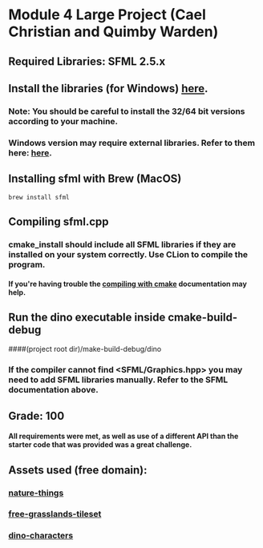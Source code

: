 # Module 4 Large Project (Cael Christian and Quimby Warden)

## Required Libraries: SFML 2.5.x

## Install the libraries (for Windows) [here](https://www.sfml-dev.org/download/sfml/2.5.1/).
### Note: You should be careful to install the 32/64 bit versions according to your machine.
### Windows version may require external libraries. Refer to them here: [here](https://github.com/SFML/SFML/wiki/Tutorial%3A-Installing-SFML-dependencies).

## Installing sfml with Brew (MacOS)
```brew install sfml```

## Compiling sfml.cpp
### cmake_install should include all SFML libraries if they are installed on your system correctly. Use CLion to compile the program.
#### If you're having trouble the [compiling with cmake](https://www.sfml-dev.org/tutorials/2.5/compile-with-cmake.php) documentation may help.

## Run the dino executable inside cmake-build-debug
####(project root dir)/make-build-debug/dino

### If the compiler cannot find <SFML/Graphics.hpp> you may need to add SFML libraries manually. Refer to the SFML documentation above.

## Grade: 100
#### All requirements were met, as well as use of a different API than the starter code that was provided was a great challenge.

## Assets used (free domain):
### [nature-things](https://shubibubi.itch.io/nature-things)
### [free-grasslands-tileset](https://untiedgames.itch.io/free-grasslands-tileset?download)
### [dino-characters](https://arks.itch.io/dino-characters)
